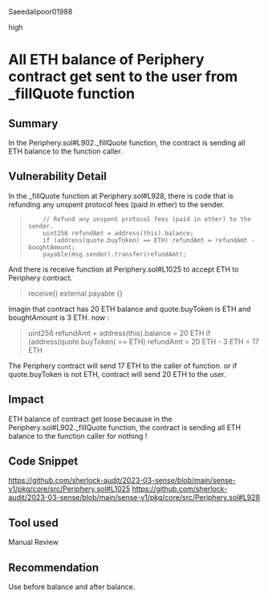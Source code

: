 Saeedalipoor01988

high

# All ETH balance of Periphery contract get sent to the user from _fillQuote function

## Summary
In the Periphery.sol#L902._fillQuote function, the contract is sending all ETH balance to the function caller.

## Vulnerability Detail
In the _fillQuote function at Periphery.sol#L928, there is code that is refunding any unspent protocol fees (paid in ether) to the sender.

>         // Refund any unspent protocol fees (paid in ether) to the sender.
>         uint256 refundAmt = address(this).balance;
>         if (address(quote.buyToken) == ETH) refundAmt = refundAmt - boughtAmount;
>         payable(msg.sender).transfer(refundAmt);

And there is receive function at Periphery.sol#L1025 to accept ETH to Periphery contract.

>   receive() external payable {}

Imagin that contract has 20 ETH balance and quote.buyToken is ETH and boughtAmount is 3 ETH. now :

> uint256 refundAmt = address(this).balance = 20 ETH
> if (address(quote.buyToken) == ETH) refundAmt = 20 ETH - 3 ETH  = 17 ETH

The Periphery contract will send 17 ETH to the caller of function. or if quote.buyToken is not ETH, contract will send 20 ETH to the user.

## Impact
ETH balance of contract get loose because in the Periphery.sol#L902._fillQuote function, the contract is sending all ETH balance to the function caller for nothing !

## Code Snippet
https://github.com/sherlock-audit/2023-03-sense/blob/main/sense-v1/pkg/core/src/Periphery.sol#L1025
https://github.com/sherlock-audit/2023-03-sense/blob/main/sense-v1/pkg/core/src/Periphery.sol#L928

## Tool used
Manual Review

## Recommendation
Use before balance and after balance.